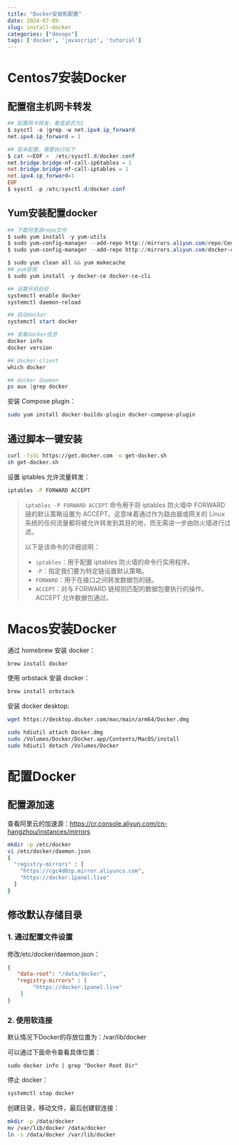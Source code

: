 ```yaml
---
title: "Docker安装和配置"
date: 2024-07-09
slug: install-docker
categories: ["devops"]
tags: ['docker', 'javascript', 'tutorial']
---
```


# Centos7安装Docker

## 配置宿主机网卡转发

```powershell
## 配置网卡转发，看值是否为1
$ sysctl -a |grep -w net.ipv4.ip_forward
net.ipv4.ip_forward = 1

## 若未配置，需要执行如下
$ cat <<EOF >  /etc/sysctl.d/docker.conf
net.bridge.bridge-nf-call-ip6tables = 1
net.bridge.bridge-nf-call-iptables = 1
net.ipv4.ip_forward=1
EOF
$ sysctl -p /etc/sysctl.d/docker.conf
```

## Yum安装配置docker

```powershell
## 下载阿里源repo文件
$ sudo yum install -y yum-utils
$ sudo yum-config-manager --add-repo http://mirrors.aliyun.com/repo/Centos-7.repo
$ sudo yum-config-manager --add-repo http://mirrors.aliyun.com/docker-ce/linux/centos/docker-ce.repo

$ sudo yum clean all && yum makecache
## yum安装
$ sudo yum install -y docker-ce docker-ce-cli 

## 设置开机自启
systemctl enable docker  
systemctl daemon-reload

## 启动docker
systemctl start docker 

## 查看docker信息
docker info
docker version

## docker-client
which docker

## docker daemon
ps aux |grep docker
```

安装 Compose plugin：

```bash
sudo yum install docker-buildx-plugin docker-compose-plugin
```

## 通过脚本一键安装

```bash
curl -fsSL https://get.docker.com -o get-docker.sh
sh get-docker.sh
```

设置 iptables 允许流量转发：

```bash
iptables -P FORWARD ACCEPT
```

> `iptables -P FORWARD ACCEPT` 命令用于将 iptables 防火墙中 FORWARD 链的默认策略设置为 ACCEPT。这意味着通过作为路由器或网关的 Linux 系统的任何流量都将被允许转发到其目的地，而无需进一步由防火墙进行过滤。
>
> 以下是该命令的详细说明：
>
> - `iptables`：用于配置 iptables 防火墙的命令行实用程序。
> - `-P`：指定我们要为特定链设置默认策略。
> - `FORWARD`：用于在接口之间转发数据包的链。
> - `ACCEPT`：对与 FORWARD 链规则匹配的数据包要执行的操作。ACCEPT 允许数据包通过。

# Macos安装Docker

通过 homebrew 安装 docker：

```bash
brew install docker
```

使用 orbstack 安装 docker：

```bash
brew install orbstack
```

安装 docker desktop:

```bash
wget https://desktop.docker.com/mac/main/arm64/Docker.dmg

sudo hdiutil attach Docker.dmg
sudo /Volumes/Docker/Docker.app/Contents/MacOS/install
sudo hdiutil detach /Volumes/Docker
```



# 配置Docker

## 配置源加速

查看阿里云的加速源：https://cr.console.aliyun.com/cn-hangzhou/instances/mirrors

```bash
mkdir -p /etc/docker
vi /etc/docker/daemon.json
{
  "registry-mirrors" : [
    "https://cgc4d0zp.mirror.aliyuncs.com",
    "https://docker.1panel.live"
  ]
}
```

## 修改默认存储目录

### 1. 通过配置文件设置

修改/etc/docker/daemon.json：

```json
{
   "data-root": "/data/docker",
   "registry-mirrors" : [
    	"https://docker.1panel.live"
  	]
}
```

### 2. 使用软连接

默认情况下Docker的存放位置为：/var/lib/docker

可以通过下面命令查看具体位置：

```
sudo docker info | grep "Docker Root Dir"
```

停止 docker：

```bash
systemctl stop docker
```

创建目录，移动文件，最后创建软连接：

```bash
mkdir -p /data/docker
mv /var/lib/docker /data/docker
ln -s /data/docker /var/lib/docker
```

